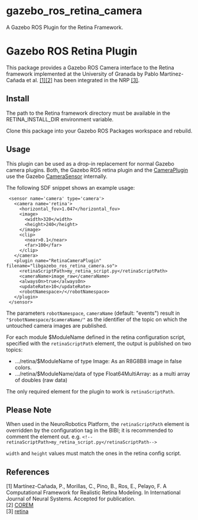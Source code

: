 # gazebo_ros_retina_camera
A Gazebo ROS Plugin for the Retina Framework.

# Gazebo ROS Retina Plugin

This package provides a Gazebo ROS Camera interface to the Retina framework implemented at the University of Granada
 by Pablo Martínez-Cañada et al. [[1]](#references)[[2]](#references) has been integrated in the NRP [[3]](#references).


## Install

The path to the Retina framework directory must be available in the RETINA_INSTALL_DIR environment variable.

Clone this package into your Gazebo ROS Packages workspace and rebuild.

## Usage

This plugin can be used as a drop-in replacement for normal Gazebo camera plugins.
Both, the Gazebo ROS retina plugin and the [CameraPlugin](https://bitbucket.org/osrf/gazebo/src/666bf30ad9a3c042955b55f79cf1a5416a70d83d/plugins/CameraPlugin.cc)
use the Gazebo [CameraSensor](https://bitbucket.org/osrf/gazebo/src/666bf30ad9a3c042955b55f79cf1a5416a70d83d/gazebo/sensors/CameraSensor.cc) internally.

The following SDF snippet shows an example usage:

     <sensor name='camera' type='camera'>
       <camera name='retina'>
         <horizontal_fov>1.047</horizontal_fov>
         <image>
           <width>320</width>
           <height>240</height>
         </image>
         <clip>
           <near>0.1</near>
           <far>100</far>
         </clip>
       </camera>
       <plugin name="RetinaCameraPlugin" filename="libgazebo_ros_retina_camera.so">
	     <retinaScriptPath>my_retina_script.py</retinaScriptPath>
         <cameraName>image_raw</cameraName>
         <alwaysOn>true</alwaysOn>
         <updateRate>10</updateRate>
         <robotNamespace>/</robotNamespace>
       </plugin>
     </sensor>
     
The parameters `robotNamespace`, `cameraName` (default: "events") result in `"$robotNamespace/$cameraName/"`
as the identifier of the topic on which the untouched camera images are published.

For each module $ModuleName defined in the retina configuration script, specified with the `retinaScriptPath` element,
the output is published on two topics:
- .../retina/$ModuleName of type Image: As an R8G8B8 image in false colors.
- .../retina/$ModuleName/data of type Float64MultiArray: as a multi array of doubles (raw data)

The only required element for the plugin to work is `retinaScriptPath`.

## Please Note

When used in the NeuroRobotics Platform, the `retinaScriptPath` element is overridden by the configuration tag in the BIBI;
it is recommended to comment the element out. e.g. `<!--retinaScriptPath>my_retina_script.py</retinaScriptPath-->`

`width` and `height` values must match the ones in the retina config script.

## References

[1] Martínez-Cañada, P., Morillas, C., Pino, B., Ros, E., Pelayo, F. A Computational Framework for Realistic Retina Modeling. In International Journal of Neural Systems. Accepted for publication.</br>
[2] [COREM](https://github.com/pablomc88/COREM)</br>
[3] [retina](https://bbpcode.epfl.ch/code/#/admin/projects/neurorobotics/retina)